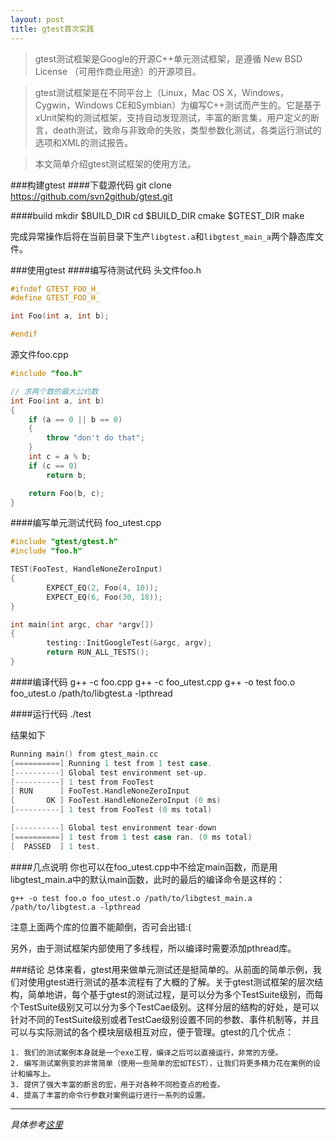 ```yaml
---
layout: post
title: gtest首次实践
---
```


> gtest测试框架是Google的开源C++单元测试框架，是遵循 New BSD License （可用作商业用途）的开源项目。

> gtest测试框架是在不同平台上（Linux，Mac OS X，Windows，Cygwin，Windows CE和Symbian）为编写C++测试而产生的。它是基于xUnit架构的测试框架，支持自动发现测试，丰富的断言集，用户定义的断言，death测试，致命与非致命的失败，类型参数化测试，各类运行测试的选项和XML的测试报告。

> 本文简单介绍gtest测试框架的使用方法。

###构建gtest
####下载源代码
	git clone https://github.com/svn2github/gtest.git

####build
	mkdir $BUILD_DIR
	cd $BUILD_DIR
	cmake $GTEST_DIR
	make
	
完成异常操作后将在当前目录下生产`libgtest.a`和`libgtest_main_a`两个静态库文件。

###使用gtest
####编写待测试代码
头文件foo.h

```C++
#ifndef GTEST_FOO_H_
#define GTEST_FOO_H_

int Foo(int a, int b);

#endif
```

源文件foo.cpp

```C++
#include "foo.h"

// 求两个数的最大公约数
int Foo(int a, int b)
{
    if (a == 0 || b == 0)
    {
        throw "don't do that";
    }
    int c = a % b;
    if (c == 0)
        return b;

    return Foo(b, c);
}
```

####编写单元测试代码
foo_utest.cpp

```C++
#include "gtest/gtest.h"
#include "foo.h"

TEST(FooTest, HandleNoneZeroInput)
{
        EXPECT_EQ(2, Foo(4, 10));
        EXPECT_EQ(6, Foo(30, 18));
}

int main(int argc, char *argv[])
{
        testing::InitGoogleTest(&argc, argv);
        return RUN_ALL_TESTS();
}
```

####编译代码
	g++ -c foo.cpp
	g++ -c foo_utest.cpp
	g++ -o test foo.o foo_utest.o /path/to/libgtest.a -lpthread

####运行代码
	./test

结果如下

```C++
Running main() from gtest_main.cc
[==========] Running 1 test from 1 test case.
[----------] Global test environment set-up.
[----------] 1 test from FooTest
[ RUN      ] FooTest.HandleNoneZeroInput
[       OK ] FooTest.HandleNoneZeroInput (0 ms)
[----------] 1 test from FooTest (0 ms total)

[----------] Global test environment tear-down
[==========] 1 test from 1 test case ran. (0 ms total)
[  PASSED  ] 1 test.
```

####几点说明
你也可以在foo_utest.cpp中不给定main函数，而是用libgtest_main.a中的默认main函数，此时的最后的编译命令是这样的：

	g++ -o test foo.o foo_utest.o /path/to/libgtest_main.a /path/to/libgtest.a -lpthread
	
注意上面两个库的位置不能颠倒，否可会出错:(

另外，由于测试框架内部使用了多线程，所以编译时需要添加pthread库。

###结论
总体来看，gtest用来做单元测试还是挺简单的。从前面的简单示例，我们对使用gtest进行测试的基本流程有了大概的了解。关于gtest测试框架的层次结构，简单地讲，每个基于gtest的测试过程，是可以分为多个TestSuite级别，而每个TestSuite级别又可以分为多个TestCae级别。这样分层的结构的好处，是可以针对不同的TestSuite级别或者TestCae级别设置不同的参数、事件机制等，并且可以与实际测试的各个模块层级相互对应，便于管理。gtest的几个优点：

    1. 我们的测试案例本身就是一个exe工程，编译之后可以直接运行，非常的方便。
    2. 编写测试案例变的非常简单（使用一些简单的宏如TEST），让我们将更多精力花在案例的设计和编写上。
    3. 提供了强大丰富的断言的宏，用于对各种不同检查点的检查。
    4. 提高了丰富的命令行参数对案例运行进行一系列的设置。

---
*具体参考[这里](http://www.cnblogs.com/coderzh/archive/2009/04/06/1426755.html)*